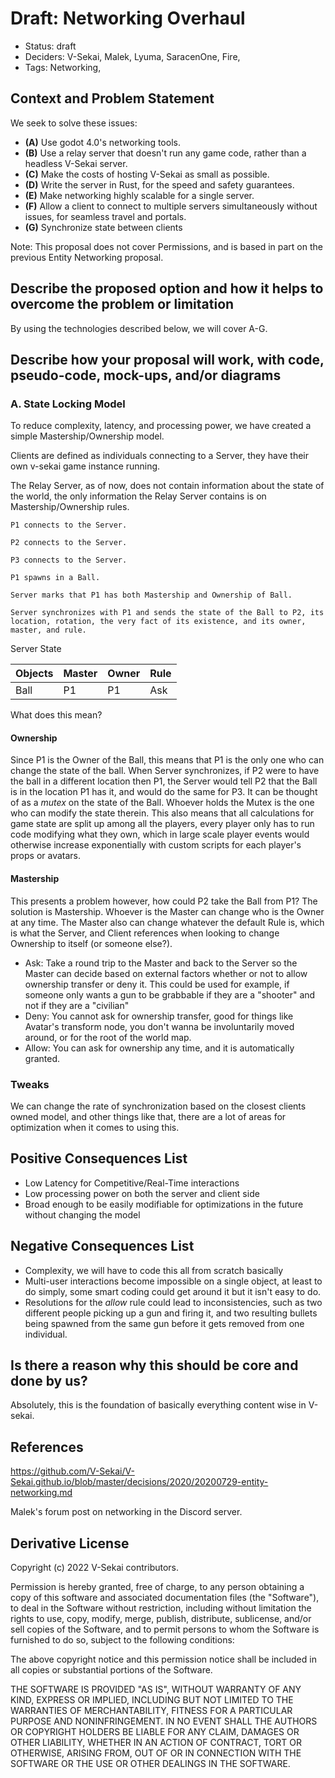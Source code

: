 # Draft: Networking Overhaul

- Status: draft
- Deciders: V-Sekai, Malek, Lyuma, SaracenOne, Fire,
- Tags: Networking,

## Context and Problem Statement

We seek to solve these issues:

- **(A)** Use godot 4.0's networking tools.
- **(B)** Use a relay server that doesn't run any game code, rather than a headless V-Sekai server.
- **(C)** Make the costs of hosting V-Sekai as small as possible.
- **(D)** Write the server in Rust, for the speed and safety guarantees.
- **(E)** Make networking highly scalable for a single server.
- **(F)** Allow a client to connect to multiple servers simultaneously without issues, for seamless travel and portals.
- **(G)** Synchronize state between clients

Note: This proposal does not cover Permissions, and is based in part on the previous Entity Networking proposal.

## Describe the proposed option and how it helps to overcome the problem or limitation

By using the technologies described below, we will cover A-G.

## Describe how your proposal will work, with code, pseudo-code, mock-ups, and/or diagrams

### A. State Locking Model

To reduce complexity, latency, and processing power, we have created a simple Mastership/Ownership model.

Clients are defined as individuals connecting to a Server, they have their own v-sekai game instance running.

The Relay Server, as of now, does not contain information about the state of the world, the only information the Relay Server contains is on Mastership/Ownership rules.

```
P1 connects to the Server.

P2 connects to the Server.

P3 connects to the Server.

P1 spawns in a Ball.

Server marks that P1 has both Mastership and Ownership of Ball.

Server synchronizes with P1 and sends the state of the Ball to P2, its location, rotation, the very fact of its existence, and its owner, master, and rule.

```

Server State

| Objects | Master | Owner | Rule |
| ------- | ------ | ----- | ---- |
| Ball    | P1     | P1    | Ask  |

What does this mean?

#### Ownership

Since P1 is the Owner of the Ball, this means that P1 is the only one who can change the state of the ball. When Server synchronizes, if P2 were to have the ball in a different location then P1, the Server would tell P2 that the Ball is in the location P1 has it, and would do the same for P3. It can be thought of as a _mutex_ on the state of the Ball. Whoever holds the Mutex is the one who can modify the state therein. This also means that all calculations for game state are split up among all the players, every player only has to run code modifying what they own, which in large scale player events would otherwise increase exponentially with custom scripts for each player's props or avatars.

#### Mastership

This presents a problem however, how could P2 take the Ball from P1? The solution is Mastership. Whoever is the Master can change who is the Owner at any time. The Master also can change whatever the default Rule is, which is what the Server, and Client references when looking to change Ownership to itself (or someone else?).

- Ask: Take a round trip to the Master and back to the Server so the Master can decide based on external factors whether or not to allow ownership transfer or deny it. This could be used for example, if someone only wants a gun to be grabbable if they are a "shooter" and not if they are a "civilian"
- Deny: You cannot ask for ownership transfer, good for things like Avatar's transform node, you don't wanna be involuntarily moved around, or for the root of the world map.
- Allow: You can ask for ownership any time, and it is automatically granted.

### Tweaks

We can change the rate of synchronization based on the closest clients owned model, and other things like that, there are a lot of areas for optimization when it comes to using this.

## Positive Consequences List

- Low Latency for Competitive/Real-Time interactions
- Low processing power on both the server and client side
- Broad enough to be easily modifiable for optimizations in the future without changing the model

## Negative Consequences List

- Complexity, we will have to code this all from scratch basically
- Multi-user interactions become impossible on a single object, at least to do simply, some smart coding could get around it but it isn't easy to do.
- Resolutions for the _allow_ rule could lead to inconsistencies, such as two different people picking up a gun and firing it, and two resulting bullets being spawned from the same gun before it gets removed from one individual.

## Is there a reason why this should be core and done by us?

Absolutely, this is the foundation of basically everything content wise in V-sekai.

## References

https://github.com/V-Sekai/V-Sekai.github.io/blob/master/decisions/2020/20200729-entity-networking.md

Malek's forum post on networking in the Discord server.

## Derivative License

Copyright (c) 2022 V-Sekai contributors.

Permission is hereby granted, free of charge, to any person obtaining a copy of this software and associated documentation files (the "Software"), to deal in the Software without restriction, including without limitation the rights to use, copy, modify, merge, publish, distribute, sublicense, and/or sell copies of the Software, and to permit persons to whom the Software is furnished to do so, subject to the following conditions:

The above copyright notice and this permission notice shall be included in all copies or substantial portions of the Software.

THE SOFTWARE IS PROVIDED "AS IS", WITHOUT WARRANTY OF ANY KIND, EXPRESS OR IMPLIED, INCLUDING BUT NOT LIMITED TO THE WARRANTIES OF MERCHANTABILITY, FITNESS FOR A PARTICULAR PURPOSE AND NONINFRINGEMENT. IN NO EVENT SHALL THE AUTHORS OR COPYRIGHT HOLDERS BE LIABLE FOR ANY CLAIM, DAMAGES OR OTHER LIABILITY, WHETHER IN AN ACTION OF CONTRACT, TORT OR OTHERWISE, ARISING FROM, OUT OF OR IN CONNECTION WITH THE SOFTWARE OR THE USE OR OTHER DEALINGS IN THE SOFTWARE.
